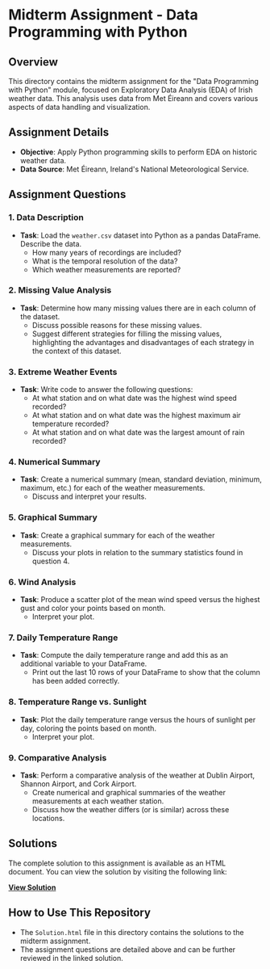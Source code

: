 # Midterm Assignment - Data Programming with Python

## Overview
This directory contains the midterm assignment for the "Data Programming with Python" module, focused on Exploratory Data Analysis (EDA) of Irish weather data. This analysis uses data from Met Éireann and covers various aspects of data handling and visualization.

## Assignment Details
- **Objective**: Apply Python programming skills to perform EDA on historic weather data.
- **Data Source**: Met Éireann, Ireland's National Meteorological Service.

## Assignment Questions

### 1. Data Description
- **Task**: Load the `weather.csv` dataset into Python as a pandas DataFrame. Describe the data.
  - How many years of recordings are included?
  - What is the temporal resolution of the data?
  - Which weather measurements are reported?

### 2. Missing Value Analysis
- **Task**: Determine how many missing values there are in each column of the dataset.
  - Discuss possible reasons for these missing values.
  - Suggest different strategies for filling the missing values, highlighting the advantages and disadvantages of each strategy in the context of this dataset.

### 3. Extreme Weather Events
- **Task**: Write code to answer the following questions:
  - At what station and on what date was the highest wind speed recorded?
  - At what station and on what date was the highest maximum air temperature recorded?
  - At what station and on what date was the largest amount of rain recorded?

### 4. Numerical Summary
- **Task**: Create a numerical summary (mean, standard deviation, minimum, maximum, etc.) for each of the weather measurements.
  - Discuss and interpret your results.

### 5. Graphical Summary
- **Task**: Create a graphical summary for each of the weather measurements.
  - Discuss your plots in relation to the summary statistics found in question 4.

### 6. Wind Analysis
- **Task**: Produce a scatter plot of the mean wind speed versus the highest gust and color your points based on month.
  - Interpret your plot.

### 7. Daily Temperature Range
- **Task**: Compute the daily temperature range and add this as an additional variable to your DataFrame.
  - Print out the last 10 rows of your DataFrame to show that the column has been added correctly.

### 8. Temperature Range vs. Sunlight
- **Task**: Plot the daily temperature range versus the hours of sunlight per day, coloring the points based on month.
  - Interpret your plot.

### 9. Comparative Analysis
- **Task**: Perform a comparative analysis of the weather at Dublin Airport, Shannon Airport, and Cork Airport.
  - Create numerical and graphical summaries of the weather measurements at each weather station.
  - Discuss how the weather differs (or is similar) across these locations.

## Solutions
The complete solution to this assignment is available as an HTML document. You can view the solution by visiting the following link:

**[View Solution](https://yourgithubusername.github.io/yourrepositoryname/midterm-assignment/index.html)**

## How to Use This Repository
- The `Solution.html` file in this directory contains the solutions to the midterm assignment.
- The assignment questions are detailed above and can be further reviewed in the linked solution.